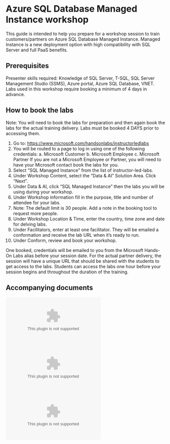 # Azure SQL Database Managed Instance workshop

This guide is intended to help you prepare for a workshop session to train customers/partners on Azure SQL Database Managed Instance. Managed Instance is a new deployment option with high compatibility with SQL Server and full PaaS benefits.

## Prerequisites
Presenter skills required: Knowledge of SQL Server, T-SQL, SQL Server Management Studio (SSMS), Azure portal, Azure SQL Database, VNET.
Labs used in this workshop require booking a minimum of 4 days in advance.

## How to book the labs
Note: You will need to book the labs for preparation and then again book the labs for the actual training delivery. Labs must be booked 4 DAYS prior to accessing them.
1.	Go to:  https://www.microsoft.com/handsonlabs/instructorledlabs
2.	You will be routed to a page to log in using one of the following credentials:
a.	Microsoft Customer
b.	Microsoft Employee
c.	Microsoft Partner
If you are not a Microsoft Employee or Partner, you will need to have your Microsoft contact book the labs for you.
3.	Select “SQL Managed Instance” from the list of instructor-led-labs.
4.	Under Workshop Content, select the “Data & AI” Solution Area. Click “Next”.
5.	Under Data & AI, click “SQL Managed Instance” then the labs you will be using during your workshop.
6.	Under Workshop information fill in the purpose, title and number of attendee for your labs.
7.	Note: The default limit is 30 people. Add a note in the booking tool to request more people.
8.	Under Workshop Location & Time, enter the country, time zone and date for delving labs.
9.	Under Facilitators, enter at least one facilitator. They will be emailed a conformation and receive the lab URL when it’s ready to run.
10.	Under Conform, review and book your workshop.

One booked, credentials will be emailed to you from the Microsoft Hands-On Labs alias before your session date. For the actual partner delivery, the session will have a unique URL that should be shared with the students to get access to the labs.  Students can access the labs one hour before your session begins and throughout the duration of the training. 


## Accompanying documents

![Lab guildance deck]( https://github.com/AzureDatabases/ManagedInstance/blob/master/Lab%20guidance%20for%20Azure%20SQL%20Database%20Managed%20Instance.pptx) 
![Workshop guide](https://github.com/AzureDatabases/ManagedInstance/blob/master/Workshop%20guide%20for%20Azure%20SQL%20Database%20Managed%20Instance.docx)  
![Workshop deck](https://github.com/AzureDatabases/ManagedInstance/blob/master/Azure%20SQL%20Database%20Managed%20Instance_Technical%20overview.pptx)

